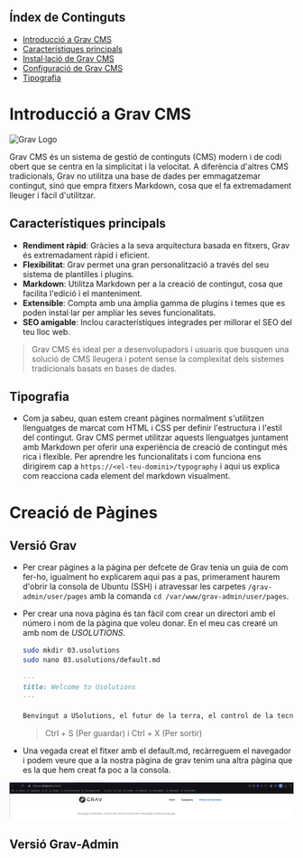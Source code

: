 
## Índex de Continguts

- [Introducció a Grav CMS](#introducció-a-grav-cms)
- [Característiques principals](#característiques-principals)
- [Instal·lació de Grav CMS](instal·lació.md)
- [Configuració de Grav CMS](cms-config.md)
- [Tipografia](#tipografia)



# Introducció a Grav CMS

![Grav Logo](https://getgrav.org/user/pages/media/grav-logo.svg)

Grav CMS és un sistema de gestió de continguts (CMS) modern i de codi obert que se centra en la simplicitat i la velocitat. A diferència d'altres CMS tradicionals, Grav no utilitza una base de dades per emmagatzemar contingut, sinó que empra fitxers Markdown, cosa que el fa extremadament lleuger i fàcil d'utilitzar.

## Característiques principals

- **Rendiment ràpid**: Gràcies a la seva arquitectura basada en fitxers, Grav és extremadament ràpid i eficient.
- **Flexibilitat**: Grav permet una gran personalització a través del seu sistema de plantilles i plugins.
- **Markdown**: Utilitza Markdown per a la creació de contingut, cosa que facilita l'edició i el manteniment.
- **Extensible**: Compta amb una àmplia gamma de plugins i temes que es poden instal·lar per ampliar les seves funcionalitats.
- **SEO amigable**: Inclou característiques integrades per millorar el SEO del teu lloc web.

> Grav CMS és ideal per a desenvolupadors i usuaris que busquen una solució de CMS lleugera i potent sense la complexitat dels sistemes tradicionals basats en bases de dades.

## Tipografia

- Com ja sabeu, quan estem creant pàgines normalment s'utilitzen llenguatges de marcat com HTML i CSS per definir l'estructura i l'estil del contingut. Grav CMS permet utilitzar aquests llenguatges juntament amb Markdown per oferir una experiència de creació de contingut més rica i flexible. Per aprendre les funcionalitats i com funciona ens dirigirem cap a `https://<el-teu-domini>/typography` i aqui us explica com reacciona cada element del markdown visualment.

# Creació de Pàgines

## Versió Grav

- Per crear pàgines a la pàgina per defcete de Grav tenia un guia de com fer-ho, igualment ho explicarem aqui pas a pas, primerament haurem d'obrir la consola de Ubuntu (SSH) i atravessar les carpetes `/grav-admin/user/pages` amb la comanda `cd /var/www/grav-admin/user/pages`.

- Per crear una nova pàgina és tan fàcil com crear un directori amb el número i nom de la pàgina que voleu donar. En el meu cas crearé un amb nom de _USOLUTIONS_.

    ```bash
    sudo mkdir 03.usolutions
    sudo nano 03.usolutions/default.md
    ```
    ```markdown
    ---
    title: Welcome to Usolutions
    ---

    Benvingut a USolutions, el futur de la terra, el control de la tecnologia i la ciència avançada.
    ```

    > Ctrl + S (Per guardar) i Ctrl + X (Per sortir)

- Una vegada creat el fitxer amb el default.md, recàrreguem el navegador i podem veure que a la nostra pàgina de grav tenim una altra pàgina que es la que hem creat fa poc a la consola.

![alt text](images/image5.png)



## Versió Grav-Admin